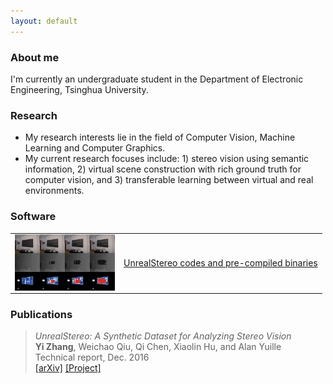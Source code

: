 ```yaml
---
layout: default
---
```


### About me
I'm currently an undergraduate student in the Department of Electronic Engineering, Tsinghua University.

### Research
* My research interests lie in the field of Computer Vision, Machine Learning and Computer Graphics.
* My current research focuses include: 1) stereo vision using semantic information, 2) virtual scene construction with rich ground truth for computer vision, and 3) transferable learning between virtual and real environments.

### Software
<!--
    ![UnrealStereo](/images/img_grad.jpg)  
-->


<div>
<table border="0">
  <tr>
  <td><img src="/images/img_grad.jpg" width = "160" height = "90" alt="UnrealStereo" align="left" /></td>
  <td><a href="unrealstereo.html">UnrealStereo codes and pre-compiled binaries</a></td>
  </tr>
</table>
</div>

<!--
Pre-compiled binaries can be found [here](binary.html)
--> 

### Publications
>*UnrealStereo: A Synthetic Dataset for Analyzing Stereo Vision*  
>**Yi Zhang**, Weichao Qiu, Qi Chen, Xiaolin Hu, and Alan Yuille  
>Technical report, Dec. 2016  
>[\[arXiv\]](https://arxiv.org/abs/1612.04647) [\[Project\]](unrealstereo.html)

